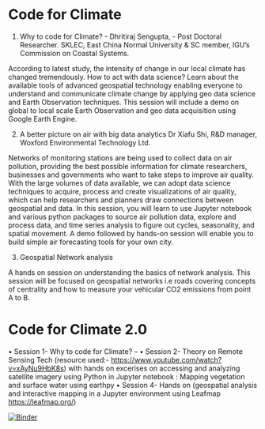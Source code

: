 # Code for Climate

1.	Why to code for Climate? - Dhritiraj Sengupta, - Post Doctoral Researcher. SKLEC, East China Normal University & SC member, IGU’s Commission on Coastal Systems. 

According to latest study, the intensity of change in our local climate has changed tremendously. How to act with data science? Learn about the available tools of advanced geospatial technology enabling everyone to understand and communicate climate change by applying geo data science and Earth Observation techniques.  This session will include a demo on global to local scale Earth Observation and geo data acquisition using Google Earth Engine.

2.	A better picture on air with big data analytics Dr Xiafu Shi, R&D manager, Woxford Environmental Technology Ltd.

Networks of monitoring stations are being used to collect data on air pollution, providing the best possible information for climate researchers, businesses and governments who want to take steps to improve air quality. With the large volumes of data available, we can adopt data science techniques to acquire, process and create visualizations of air quality, which can help researchers and planners draw connections between geospatial and data. In this session, you will learn to use Jupyter notebook and various python packages to source air pollution data, explore and process data, and time series analysis to figure out cycles, seasonality, and spatial movement. A demo followed by hands-on session will enable you to build simple air forecasting tools for your own city. 

3.	Geospatial Network analysis

A hands on session on understanding the basics of network analysis. This session will be focused on geospatial networks i.e roads covering concepts of centrality and how to measure your vehicular CO2 emissions from point A to B. 

# Code for Climate 2.0

•	Session 1- Why to code for Climate? – 
•	Session 2- Theory on Remote Sensing Tech (resource used:- https://www.youtube.com/watch?v=xAyNu9HbK8s) with hands on excerises on accessing and analyzing satellite imagery using Python in Jupyter notebook : Mapping vegetation and surface water using earthpy
•	Session 4- Hands on (geospatial analysis and interactive mapping in a Jupyter environment using Leafmap https://leafmap.org/)


[![Binder](https://mybinder.org/badge_logo.svg)](https://mybinder.org/v2/gh/dhritirajsen/code_for_climate/main?filepath=Earthpy_1.ipynb)
